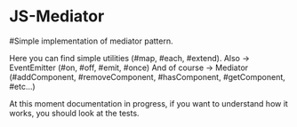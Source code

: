 # JS-Mediator

#Simple implementation of mediator pattern.

Here you can find simple utilities (#map, #each, #extend).
Also -> EventEmitter (#on, #off, #emit, #once)
And of course -> Mediator (#addComponent, #removeComponent, #hasComponent, #getComponent, #etc...)

At this moment documentation in progress,
if you want to understand how it works,
you should look at the tests.
